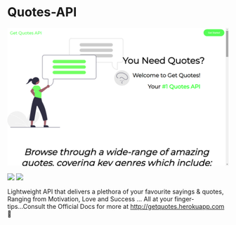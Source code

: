 # Quotes-API
![Screenshot](./Screenshot24.png)
<br>


![](https://img.shields.io/badge/Language-Node-informational?style=flat&logo=nodejs&logoColor=white&color=2bbc8a)
![](https://img.shields.io/badge/Language-HTML/CSS-informational?style=flat&logo=html5&logoColor=white&color=2bbc8a)

Lightweight API that delivers a plethora of your favourite sayings & quotes, Ranging from Motivation, Love and Success
... All at your finger-tips...Consult the Official Docs for more at http://getquotes.herokuapp.com 🚀
